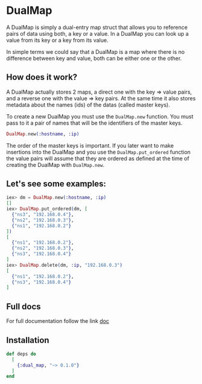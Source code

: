 # DualMap
  A DualMap is simply a dual-entry map struct that allows you to reference pairs of data using both, a key or a value. In a DualMap you can look up a value from its key or a key from its value.

  In simple terms we could say that a DualMap is a map where there is no difference between key and value, both can be either one or the other.

  ## How does it work?

  A DualMap actually stores 2 maps, a direct one with the key => value pairs, and a reverse one with the value => key pairs. At the same time it also stores metadata about the names (ids) of the datas (called master keys).

  To create a new DualMap you must use the `DualMap.new` function. You must pass to it a pair of names that will be the identifiers of the master keys.

  ```elixir
  DualMap.new(:hostname, :ip)
  ```

  The order of the master keys is important. If you later want to make insertions into the DualMap and you use the `DualMap.put_ordered` function the value pairs will assume that they are ordered as defined at the time of creating the DualMap with `DualMap.new`.

  ## Let's see some examples:

  ```elixir
  iex> dm = DualMap.new(:hostname, :ip)
  []
  iex> DualMap.put_ordered(dm, [
    {"ns3", "192.168.0.4"},
    {"ns2", "192.168.0.3"},
    {"ns1", "192.168.0.2"}
  ])
  [
    {"ns1", "192.168.0.2"},
    {"ns2", "192.168.0.3"},
    {"ns3", "192.168.0.4"}
  ]
  iex> DualMap.delete(dm, :ip, "192.168.0.3")
  [
    {"ns1", "192.168.0.2"},
    {"ns3", "192.168.0.4"}
  ]
  ```

## Full docs

For full documentation follow the link [doc](https://hexdocs.pm/dual_map_ex/)

## Installation

```elixir
def deps do
  [
    {:dual_map, "~> 0.1.0"}
  ]
end
```

